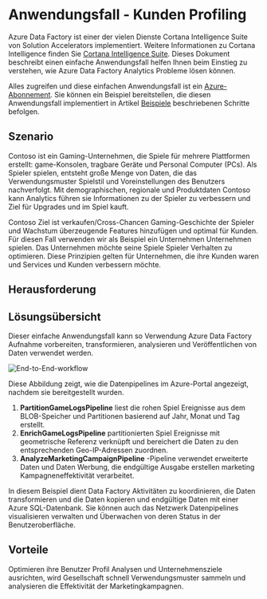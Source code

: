 <properties 
    pageTitle="Anwendungsfall - Kunden Profiling" 
    description="Erfahren Sie, wie Azure Data Factory zum Erstellen eines datengesteuerten Workflows (Pipeline) so Gaming-Kunden verwendet wird." 
    services="data-factory" 
    documentationCenter="" 
    authors="sharonlo101" 
    manager="jhubbard" 
    editor="monicar"/>

<tags 
    ms.service="data-factory" 
    ms.workload="data-services" 
    ms.tgt_pltfrm="na" 
    ms.devlang="na" 
    ms.topic="article" 
    ms.date="09/06/2016" 
    ms.author="shlo"/>

# <a name="use-case---customer-profiling"></a>Anwendungsfall - Kunden Profiling

Azure Data Factory ist einer der vielen Dienste Cortana Intelligence Suite von Solution Accelerators implementiert.  Weitere Informationen zu Cortana Intelligence finden Sie [Cortana Intelligence Suite](http://www.microsoft.com/cortanaanalytics). Dieses Dokument beschreibt einen einfache Anwendungsfall helfen Ihnen beim Einstieg zu verstehen, wie Azure Data Factory Analytics Probleme lösen können.

Alles zugreifen und diese einfachen Anwendungsfall ist ein [Azure-Abonnement](https://azure.microsoft.com/pricing/free-trial/).  Sie können ein Beispiel bereitstellen, die diesen Anwendungsfall implementiert in Artikel [Beispiele](data-factory-samples.md) beschriebenen Schritte befolgen.

## <a name="scenario"></a>Szenario

Contoso ist ein Gaming-Unternehmen, die Spiele für mehrere Plattformen erstellt: game-Konsolen, tragbare Geräte und Personal Computer (PCs). Als Spieler spielen, entsteht große Menge von Daten, die das Verwendungsmuster Spielstil und Voreinstellungen des Benutzers nachverfolgt.  Mit demographischen, regionale und Produktdaten Contoso kann Analytics führen sie Informationen zu der Spieler zu verbessern und Ziel für Upgrades und im Spiel kauft. 

Contoso Ziel ist verkaufen/Cross-Chancen Gaming-Geschichte der Spieler und Wachstum überzeugende Features hinzufügen und optimal für Kunden. Für diesen Fall verwenden wir als Beispiel ein Unternehmen Unternehmen spielen. Das Unternehmen möchte seine Spiele Spieler Verhalten zu optimieren. Diese Prinzipien gelten für Unternehmen, die ihre Kunden waren und Services und Kunden verbessern möchte.

## <a name="challenges"></a>Herausforderung


## <a name="solution-overview"></a>Lösungsübersicht

Dieser einfache Anwendungsfall kann so Verwendung Azure Data Factory Aufnahme vorbereiten, transformieren, analysieren und Veröffentlichen von Daten verwendet werden.

![End-to-End-workflow](./media/data-factory-customer-profiling-usecase/EndToEndWorkflow.png)

Diese Abbildung zeigt, wie die Datenpipelines im Azure-Portal angezeigt, nachdem sie bereitgestellt wurden.

1.  **PartitionGameLogsPipeline** liest die rohen Spiel Ereignisse aus dem BLOB-Speicher und Partitionen basierend auf Jahr, Monat und Tag erstellt.
2.  **EnrichGameLogsPipeline** partitionierten Spiel Ereignisse mit geometrische Referenz verknüpft und bereichert die Daten zu den entsprechenden Geo-IP-Adressen zuordnen.
3.  **AnalyzeMarketingCampaignPipeline** -Pipeline verwendet erweiterte Daten und Daten Werbung, die endgültige Ausgabe erstellen marketing Kampagneneffektivität verarbeitet.

In diesem Beispiel dient Data Factory Aktivitäten zu koordinieren, die Daten transformieren und die Daten kopieren und endgültige Daten mit einer Azure SQL-Datenbank.  Sie können auch das Netzwerk Datenpipelines visualisieren verwalten und Überwachen von deren Status in der Benutzeroberfläche.

## <a name="benefits"></a>Vorteile

Optimieren ihre Benutzer Profil Analysen und Unternehmensziele ausrichten, wird Gesellschaft schnell Verwendungsmuster sammeln und analysieren die Effektivität der Marketingkampagnen.




